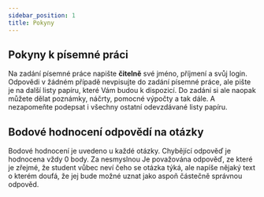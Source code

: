 ```yaml
---
sidebar_position: 1
title: Pokyny
---
```


## Pokyny k písemné práci

Na zadání písemné práce napište **čitelně** své jméno, příjmení a svůj login. Odpovědi v žádném případě nevpisujte do zadání písemné práce, ale pište je na další listy papíru, které Vám budou k dispozicí. Do zadání si ale naopak můžete dělat poznámky, náčrty, pomocné výpočty a tak dále. A nezapomeňte podepsat i všechny ostatní odevzdávané listy papíru.

## Bodové hodnocení odpovědí na otázky

Bodové hodnocení je uvedeno u každé otázky. Chybějící odpověď je hodnocena vždy 0 body. Za nesmyslnou Je považována odpověď, ze které je zřejmé, že student vůbec neví čeho se otázka týká, ale napíše nějaký text o kterém doufá, že jej bude možné uznat jako aspoň částečně správnou odpověd.
